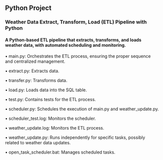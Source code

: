 ## Python Project

### Weather Data Extract, Transform, Load (ETL) Pipeline with Python

#### A Python-based ETL pipeline that extracts, transforms, and loads weather data, with automated scheduling and monitoring.

• main.py: Orchestrates the ETL process, ensuring the proper sequence and centralized management.

• extract.py: Extracts data.

• transfer.py: Transforms data.

• load.py: Loads data into the SQL table.

• test.py: Contains tests for the ETL process.

• scheduler.py: Schedules the execution of main.py and weather_update.py.

• scheduler_test.log: Monitors the scheduler.

• weather_update.log: Monitors the ETL process.

• weather_update.py: Runs independently for specific tasks, possibly related to weather data updates.

• open_task_scheduler.bat: Manages scheduled tasks.
